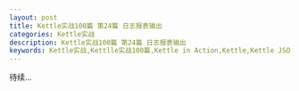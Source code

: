 ```yaml
---
layout: post
title: Kettle实战100篇 第24篇 日志报表输出
categories: Kettle实战
description: Kettle实战100篇 第24篇 日志报表输出
keywords: Kettle实战,Kettlle实战100篇,Kettle in Action,Kettle,Kettle JSON使用
---
```


待续...